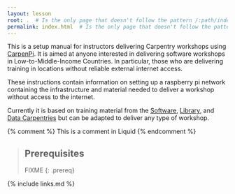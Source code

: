 ```yaml
---
layout: lesson
root: .  # Is the only page that doesn't follow the pattern /:path/index.html
permalink: index.html  # Is the only page that doesn't follow the pattern /:path/index.html
---
```

<p>

  This is a setup manual for instructors delivering Carpentry workshops using <a href="https://github.com/CarpenPi">CarpenPi</a>. 
  It is aimed at anyone interested in delivering software workshops in Low-to-Middle-Income Countries. 
  In particular, those who are delivering training in locations without reliable external internet access. 

  These instructions contain information on setting up a raspberry pi network containing the infrastructure and material needed to deliver a workshop without access to the internet. 
</p>

<p>
   Currently it is based on training material from the <a href="{{ site.swc_site }}">Software</a>,
  <a href="{{ site.lc_site }}">Library</a>, and <a href="{{ site.dc_site }}">Data Carpentries</a> but can be adapted to deliver any type of workshop. 
</p>
<!-- this is an html comment -->

{% comment %} This is a comment in Liquid {% endcomment %}

> ## Prerequisites
>
> FIXME
{: .prereq}

{% include links.md %}
